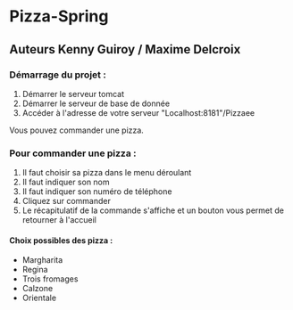 # Pizza-Spring
## Auteurs Kenny Guiroy /  Maxime Delcroix

### Démarrage du projet :
1. Démarrer le serveur tomcat
2. Démarrer le serveur de base de donnée
3. Accéder à l'adresse de votre serveur "Localhost:8181"/Pizzaee

Vous pouvez commander une pizza.

### Pour commander une pizza :
1. Il faut choisir sa pizza dans le menu déroulant
2. Il faut indiquer son nom 
3. Il faut indiquer son numéro de téléphone
4. Cliquez sur commander
5. Le récapitulatif de la commande s'affiche et un bouton vous permet de retourner à l'accueil

#### Choix possibles des pizza :
* Margharita
* Regina
* Trois fromages
* Calzone
* Orientale
